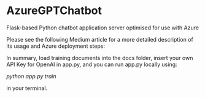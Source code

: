 # AzureGPTChatbot
 Flask-based Python chatbot application server optimised for use with Azure
 
 Please see the following Medium article for a more detailed description of its usage and Azure deployment steps:

 In summary, load training documents into the docs folder, insert your own API Key for OpenAI in app.py, and you can run app.py locally using:

  *python app.py train*

 in your terminal.

